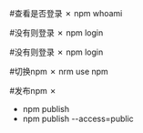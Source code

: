 #查看是否登录 ✗ npm whoami

#没有则登录 ✗ npm login

#没有则登录 ✗ npm login

#切换npm ✗ nrm use npm

#发布npm ✗ 
 - npm publish
 - npm publish --access=public
